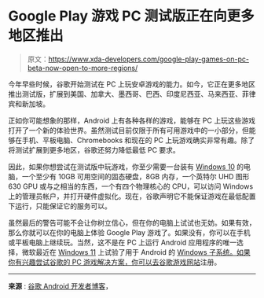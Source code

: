 # Google Play 游戏 PC 测试版正在向更多地区推出

> 原文：<https://www.xda-developers.com/google-play-games-on-pc-beta-now-open-to-more-regions/>

今年早些时候，谷歌开始测试在 PC 上玩安卓游戏的能力。如今，它正在更多地区推出测试版，扩展到美国、加拿大、墨西哥、巴西、印度尼西亚、马来西亚、菲律宾和新加坡。

正如你可能想象的那样，Android 上有各种各样的游戏，能够在 PC 上玩这些游戏打开了一个新的体验世界。虽然测试目前仅限于所有可用游戏中的一小部分，但能够在手机、平板电脑、Chromebooks 和现在的 PC 上玩游戏确实非常有趣。除了将测试扩展到更多地区，谷歌还努力降低最低 PC 要求。

因此，如果你想尝试在测试版中玩游戏，你至少需要一台装有 [Windows 10](https://www.xda-developers.com/how-to-install-windows/) 的电脑，一个至少有 10GB 可用空间的固态硬盘，8GB 内存，一个英特尔 UHD 图形 630 GPU 或与之相当的东西，一个有四个物理核心的 CPU，可以访问 Windows 上的管理员帐户，并打开硬件虚拟化。现在，谷歌声明它不能保证游戏在最低配置下运行，只能保证它的服务可以。

虽然最后的警告可能不会让你树立信心，但在你的电脑上试试也无妨。如果有效，那么你就可以在你的电脑上体验 Google Play 游戏了。如果没有，你可以在手机或平板电脑上继续玩。当然，这不是在 PC 上运行 Android 应用程序的唯一选择，微软最近在 [Windows 11](https://www.xda-developers.com/windows-11/) 上试验了用于 Android 的 [Windows 子系统。如果你有兴趣尝试谷歌的 PC 游戏解决方案，你可以去](https://www.xda-developers.com/how-to-run-android-apps-on-any-windows-11-pc/)[谷歌游戏网站](https://play.google.com/googleplaygames)注册。

* * *

**来源** : [谷歌 Android 开发者博客](https://android-developers.googleblog.com/2022/10/google-play-games-beta-on-pc-continues-global-expansion.html)，